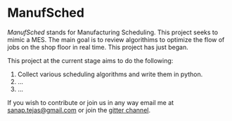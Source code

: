 # ManufSched

*ManufSched* stands for Manufacturing Scheduling. This project seeks to mimic a MES. The main goal is to review algorithims to optimize the flow of jobs on the shop floor in real time. This project has just began.


This project at the current stage aims to do the following:

1. Collect various scheduling algorithms and write them in python.
2. ...
3. ...


If you wish to contribute or join us in any way email me at [sanap.tejas@gmail.com](mailto:sanap.tejas@gmail.com) or join the [gitter channel](https://gitter.im/manufsched).
